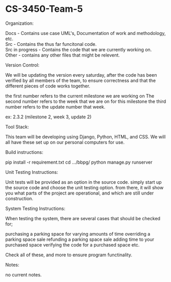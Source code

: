 # CS-3450-Team-5
Organization:

Docs - Contains use case UML's, Documentation of work and methodology, etc.\
Src - Contains the thus far funcitonal code.  
Src in progress - Contains the code that we are currently working on.  
Other - contains any other files that might be relevent.  

Version Control:

We will be updating the version every saturday, after the code has been 
verified by all members of the team, to ensure correctness and that the 
different pieces of code works together.

the first number refers to the current milestone we are working on
The second number refers to the week that we are on for this milestone
the third number refers to the update number that week.

ex: 2.3.2 (milestone 2, week 3, update 2)

 
Tool Stack:

This team will be developing using Django, Python, HTML, and CSS. We will all
have these set up on our personal computers for use.


Build instructions:

pip install -r requirement.txt
cd .../bbpg/
python manage.py runserver

Unit Testing Instructions:

Unit tests will be provided as an option in the source code. simply start 
up the source code and choose the unit testing option. from there, it will
show you what parts of the project are operational, and which are still 
under construction.

System Testing Instructions:

When testing the system, there are several cases that should be checked for;

purchasing a parking space for varying amounts of time
overriding a parking space sale
refunding a parking space sale
adding time to your purchased space
verifying the code for a purchased space
etc.

Check all of these, and more to ensure program functinality.

Notes:

no current notes.
